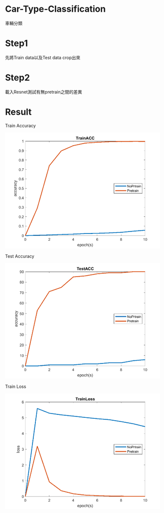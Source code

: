 # Car-Type-Classification
車輛分類


# Step1
先將Train data以及Test data crop出來
# Step2
載入Resnet測試有無pretrain之間的差異

# Result
Train Accuracy

![image](https://github.com/leognha/Car-Type-Classification/blob/master/ACC_train.png)

Test Accuracy

![image](https://github.com/leognha/Car-Type-Classification/blob/master/ACC_test.png)

Train Loss

![image](https://github.com/leognha/Car-Type-Classification/blob/master/Loss_train.png)
